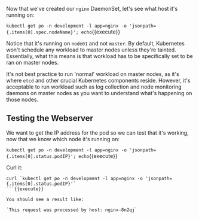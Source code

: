 Now that we've created our `nginx` DaemonSet, let's see what host it's running on:

`kubectl get po -n development -l app=nginx -o 'jsonpath={.items[0].spec.nodeName}'; echo`{{execute}}

Notice that it's running on `node01` and not `master`. By default, Kubernetes won't schedule any workload to master nodes unless they're tainted. Essentially, what this means is that workload has to be specifically set to be ran on master nodes.

It's not best practice to run 'normal' workload on master nodes, as it's where `etcd` and other crucial Kubernetes components reside. However, it's acceptable to run workload such as log collection and node monitoring daemons on master nodes as you want to understand what's happening on those nodes.

## Testing the Webserver

We want to get the IP address for the pod so we can test that it's working, now that we know which node it's running on:

`kubectl get po -n development -l app=nginx -o 'jsonpath={.items[0].status.podIP}'; echo`{{execute}}

Curl it:

```
curl `kubectl get po -n development -l app=nginx -o 'jsonpath={.items[0].status.podIP}'`
```{{execute}}

You should see a result like:

`This request was processed by host: nginx-8n2qj`